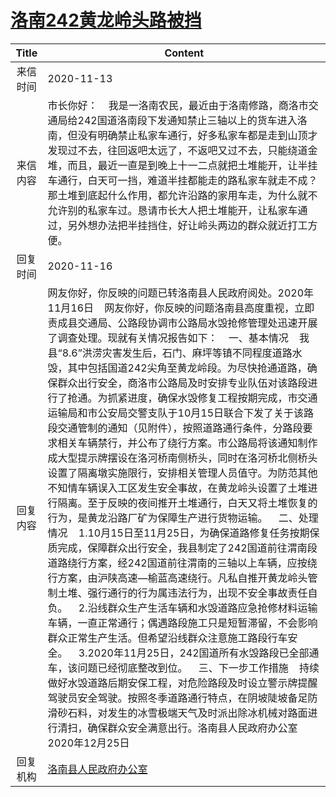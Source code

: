 # <a href="http://www.shangluo.gov.cn/zmhd/ldxxxx.jsp?urltype=leadermail.LeaderMailContentUrl&wbtreeid=1112&leadermailid=6611">洛南242黄龙岭头路被挡</a>
|Title|Content|
|:---:|---|
|来信时间|2020-11-13|
|来信内容|市长你好：    我是一洛南农民，最近由于洛南修路，商洛市交通局给242国道洛南段下发通知禁止三轴以上的货车进入洛南，但没有明确禁止私家车通行，好多私家车都是走到山顶才发现过不去，往回返吧太远了，不返吧又过不去，只能绕道金堆，而且，最近一直是到晚上十一二点就把土堆能开，让半挂车通行，白天可一挡，难道半挂都能走的路私家车就走不成？那土堆到底起什么作用，都允许沿路的家用车走，为什么就不允许别的私家车过。恳请市长大人把土堆能开，让私家车通过，另外想办法把半挂挡住，好让岭头两边的群众就近打工方便。|
|回复时间|2020-11-16|
|回复内容|网友你好，你反映的问题已转洛南县人民政府阅处。2020年11月16日    网友你好，你反映的问题洛南县高度重视，立即责成县交通局、公路段协调市公路局水毁抢修管理处迅速开展了调查处理。现就有关情况报告如下：    一、基本情况    我县“8.6”洪涝灾害发生后，石门、麻坪等镇不同程度道路水毁，其中包括国道242尖角至黄龙岭段。为尽快抢通道路，确保群众出行安全，商洛市公路局及时安排专业队伍对该路段进行了抢通。为抓紧进度，确保水毁修复工程按期完成，市交通运输局和市公安局交警支队于10月15日联合下发了关于该路段交通管制的通知（见附件），按照道路通行条件，分路段要求相关车辆禁行，并公布了绕行方案。市公路局将该通知制作成大型提示牌摆设在洛河桥南侧桥头，同时在洛河桥北侧桥头设置了隔离墩实施限行，安排相关管理人员值守。为防范其他不知情车辆误入工区发生安全事故，在黄龙岭头设置了土堆进行隔离。至于反映的夜间推开土堆通行，白天又将土堆恢复的行为，是黄龙沿路厂矿为保障生产进行货物运输。    二、处理情况    1.10月15日至11月25日，为确保道路修复任务按期保质完成，保障群众出行安全，我县制定了242国道前往渭南段道路绕行方案，经242国道前往渭南的三轴以上车辆，应按绕行方案，由沪陕高速—榆蓝高速绕行。凡私自推开黄龙岭头管制土堆、强行通行的行为属违法行为，出现不安全事故责任自负。    2.沿线群众生产生活车辆和水毁道路应急抢修材料运输车辆，一直正常通行；偶遇路段施工只是短暂滞留，不会影响群众正常生产生活。但希望沿线群众注意施工路段行车安全。    3.2020年11月25日，242国道所有水毁路段已全部通车，该问题已经彻底整改到位。    三、下一步工作措施    持续做好水毁道路后期安保工程，对危险路段及时设立警示牌提醒驾驶员安全驾驶。按照冬季道路通行特点，在阴坡陡坡备足防滑砂石料，对发生的冰雪极端天气及时派出除冰机械对路面进行清扫，确保群众安全满意出行。洛南县人民政府办公室2020年12月25日|
|回复机构|<a href="../../categories/agencies/洛南县人民政府办公室.md">洛南县人民政府办公室</a>|
